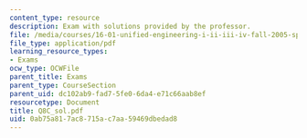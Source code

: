```yaml
---
content_type: resource
description: Exam with solutions provided by the professor.
file: /media/courses/16-01-unified-engineering-i-ii-iii-iv-fall-2005-spring-2006/0ab75a817ac8715ac7aa59469dbedad8_Q8C_sol.pdf
file_type: application/pdf
learning_resource_types:
- Exams
ocw_type: OCWFile
parent_title: Exams
parent_type: CourseSection
parent_uid: dc102ab9-fad7-5fe0-6da4-e71c66aab8ef
resourcetype: Document
title: Q8C_sol.pdf
uid: 0ab75a81-7ac8-715a-c7aa-59469dbedad8
---
```

